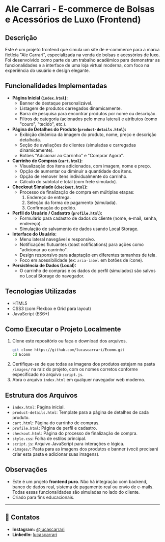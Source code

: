 # Ale Carrari - E-commerce de Bolsas e Acessórios de Luxo (Frontend)

## Descrição

Este é um projeto frontend que simula um site de e-commerce para a marca fictícia "Ale Carrari", especializada na venda de bolsas e acessórios de luxo. Foi desenvolvido como parte de um trabalho acadêmico para demonstrar as funcionalidades e a interface de uma loja virtual moderna, com foco na experiência do usuário e design elegante.

## Funcionalidades Implementadas

* **Página Inicial (`index.html`):**
    * Banner de destaque personalizável.
    * Listagem de produtos carregados dinamicamente.
    * Barra de pesquisa para encontrar produtos por nome ou descrição.
    * Filtros de categoria (acionados pelo menu lateral) e atributos (como "couro", "tecido", etc.).
* **Página de Detalhes do Produto (`product-details.html`):**
    * Exibição dinâmica da imagem do produto, nome, preço e descrição detalhada.
    * Seção de avaliações de clientes (simuladas e carregadas dinamicamente).
    * Botões "Adicionar ao Carrinho" e "Comprar Agora".
* **Carrinho de Compras (`cart.html`):**
    * Visualização dos itens adicionados, com imagem, nome e preço.
    * Opção de aumentar ou diminuir a quantidade dos itens.
    * Opção de remover itens individualmente do carrinho.
    * Cálculo do subtotal e total (com frete simulado).
* **Checkout Simulado (`checkout.html`):**
    * Processo de finalização de compra em múltiplas etapas:
        1.  Endereço de entrega.
        2.  Seleção da forma de pagamento (simulada).
        3.  Confirmação do pedido.
* **Perfil do Usuário / Cadastro (`profile.html`):**
    * Formulário para cadastro de dados do cliente (nome, e-mail, senha, endereço).
    * Simulação de salvamento de dados usando Local Storage.
* **Interface do Usuário:**
    * Menu lateral navegável e responsivo.
    * Notificações flutuantes (toast notifications) para ações como "adicionar ao carrinho".
    * Design responsivo para adaptação em diferentes tamanhos de tela.
    * Foco em acessibilidade (ex: `aria-label` em botões de ícone).
* **Persistência de Dados (Local):**
    * O carrinho de compras e os dados do perfil (simulados) são salvos no Local Storage do navegador.

## Tecnologias Utilizadas

* HTML5
* CSS3 (com Flexbox e Grid para layout)
* JavaScript (ES6+)

## Como Executar o Projeto Localmente

1.  Clone este repositório ou faça o download dos arquivos.
    ```bash
    git clone https://github.com/lucascarrari/Ecomm.git
    cd Ecomm
    ```
2.  Certifique-se de que todas as imagens dos produtos estejam na pasta `/images/` na raiz do projeto, com os nomes corretos conforme especificado no arquivo `script.js`.
3.  Abra o arquivo `index.html` em qualquer navegador web moderno.

## Estrutura dos Arquivos

* `index.html`: Página inicial.
* `product-details.html`: Template para a página de detalhes de cada produto.
* `cart.html`: Página do carrinho de compras.
* `profile.html`: Página de perfil e cadastro.
* `checkout.html`: Página do processo de finalização de compra.
* `style.css`: Folha de estilos principal.
* `script.js`: Arquivo JavaScript para interações e lógica.
* `/images/`: Pasta para as imagens dos produtos e banner (você precisará criar esta pasta e adicionar suas imagens).

## Observações

* Este é um projeto **frontend puro**. Não há integração com backend, banco de dados real, sistema de pagamento real ou envio de e-mails. Todas essas funcionalidades são simuladas no lado do cliente.
* Criado para fins educacionais.

---

## 📱 Contatos

* **Instagram:** <a href="[https://www.instagram.com/lucascarrari/](https://www.instagram.com/lucascarrari/)" target="_blank">@lucascarrari</a>
* **LinkedIn:** <a href="[https://www.linkedin.com/in/lucascarrari/](https://www.linkedin.com/in/lucascarrari/)" target="_blank">lucascarrari</a>
